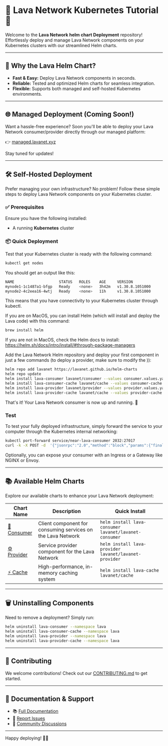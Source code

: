 # 🚀 Lava Network Kubernetes Tutorial 🚀

Welcome to the **Lava Network helm chart Deployment** repository! Effortlessly deploy and manage Lava Network components on your Kubernetes clusters with our streamlined Helm charts.

---

## 🌟 Why the Lava Helm Chart?

- **Fast & Easy:** Deploy Lava Network components in seconds.
- **Reliable:** Tested and optimized Helm charts for seamless integration.
- **Flexible:** Supports both managed and self-hosted Kubernetes environments.

---

## 🌐 Managed Deployment (Coming Soon!)

Want a hassle-free experience? Soon you'll be able to deploy your Lava Network consumer/provider directly through our managed platform:

👉 [managed.lavanet.xyz](https://managed.lavanet.xyz)

Stay tuned for updates!

---

## 🛠️ Self-Hosted Deployment

Prefer managing your own infrastructure? No problem! Follow these simple steps to deploy Lava Network components on your Kubernetes cluster.

### ✅ Prerequisites

Ensure you have the following installed:

- A running **Kubernetes** cluster

### 📦 Quick Deployment

Test that your Kubernetes cluster is ready with the following command:

```bash
kubectl get nodes
```

You should get an output like this:

```bash
NAME                    STATUS   ROLES    AGE     VERSION
mynode1-1c1487a1-bfgp   Ready    <none>   3h42m   v1.30.8.1051000
mynode2-4c2eea16-4wtj   Ready    <none>   11h     v1.30.8.1051000
```

This means that you have connectivity to your Kubernetes cluster through kubectl.

If you are on MacOS, you can install Helm (which will install and deploy the Lava code) with this command:

```bash
brew install helm
```

If you are not in MacOS, check the Helm docs to install: https://helm.sh/docs/intro/install/#through-package-managers

Add the Lava Network Helm repository and deploy your first component in just a few commands (to deploy a provider, make sure to modify the )):

```bash
helm repo add lavanet https://lavanet.github.io/helm-charts
helm repo update
helm install lava-consumer lavanet/consumer --values consumer.values.yaml
helm install lava-consumer-cache lavanet/cache --values consumer-cache.values.yaml
helm install lava-provider lavanet/provider --values provider.values.yaml
helm install lava-provider-cache lavanet/cache --values provider-cache.values.yaml
```

That's it! Your Lava Network consumer is now up and running. 🎉

### Test

To test your fully deployed infrastructure, simply forward the service to your computer through the Kubernetes internal networking:

```bash
kubectl port-forward service/near-lava-consumer 2032:27017
curl -k -X POST -d  '{"jsonrpc":"2.0","method":"block","params":{"finality":"final"},"id":1}' http://localhost:27017
```

Optionally, you can expose your consumer with an Ingress or a Gateway like NGINX or Envoy.

---

## 📚 Available Helm Charts

Explore our available charts to enhance your Lava Network deployment:

| Chart Name | Description | Quick Install |
|------------|-------------|---------------|
| [🚀 Consumer](../charts/consumer/) | Client component for consuming services on the Lava Network | `helm install lava-consumer lavanet/lavanet-consumer` |
| [⚙️ Provider](../charts/provider/) | Service provider component for the Lava Network | `helm install lava-provider lavanet/lavanet-provider` |
| [⚡ Cache](../charts/cache/) | High-performance, in-memory caching system | `helm install lava-cache lavanet/cache` |

---

## 🗑️ Uninstalling Components

Need to remove a deployment? Simply run:

```bash
helm uninstall lava-consumer --namespace lava
helm uninstall lava-consumer-cache --namespace lava
helm uninstall lava-provider --namespace lava
helm uninstall lava-provider-cache --namespace lava
```

---

## 🤝 Contributing

We welcome contributions! Check out our [CONTRIBUTING.md](../CONTRIBUTING.md) to get started.

---

## 📖 Documentation & Support

- 📚 [Full Documentation](../docs/)
- 🐞 [Report Issues](https://github.com/lavanet/helm-charts/issues)
- 💬 [Community Discussions](https://github.com/lavanet/helm-charts/discussions)

---

Happy deploying! 🚀✨

